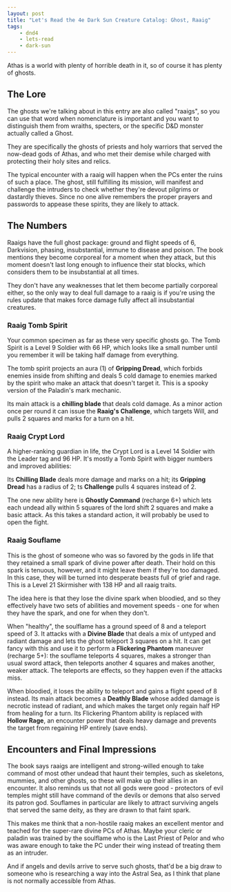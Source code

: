 ```yaml
---
layout: post
title: "Let's Read the 4e Dark Sun Creature Catalog: Ghost, Raaig"
tags:
    - dnd4
    - lets-read
    - dark-sun
---
```


Athas is a world with plenty of horrible death in it, so of course it has plenty
of ghosts.

## The Lore

The ghosts we're talking about in this entry are also called "raaigs", so you
can use that word when nomenclature is important and you want to distinguish
them from wraiths, specters, or the specific D&D monster actually called a
Ghost.

They are specifically the ghosts of priests and holy warriors that served the
now-dead gods of Athas, and who met their demise while charged with protecting
their holy sites and relics.

The typical encounter with a raaig will happen when the PCs enter the ruins of
such a place. The ghost, still fulfilling its mission, will manifest and
challenge the intruders to check whether they're devout pilgrims or dastardly
thieves. Since no one alive remembers the proper prayers and passwords to
appease these spirits, they are likely to attack.

## The Numbers

Raaigs have the full ghost package: ground and flight speeds of 6, Darkvision,
phasing, insubstantial, immune to disease and poison. The book mentions they
become corporeal for a moment when they attack, but this moment doesn't last
long enough to influence their stat blocks, which considers them to be
insubstantial at all times.

They don't have any weaknesses that let them become partially corporeal
either, so the only way to deal full damage to a raaig is if you're using the
rules update that makes force damage fully affect all insubstantial creatures.

### Raaig Tomb Spirit

Your common specimen as far as these very specific ghosts go. The Tomb Spirit is
a Level 9 Soldier with 66 HP, which looks like a small number until you remember
it will be taking half damage from everything.

The tomb spirit projects an aura (1) of **Gripping Dread**, which forbids
enemies inside from shifting and deals 5 cold damage to enemies marked by the
spirit who make an attack that doesn't target it. This is a spooky version of
the Paladin's mark mechanic.

Its main attack is a **chilling blade** that deals cold damage. As a minor
action once per round it can issue the **Raaig's Challenge**, which targets
Will, and pulls 2 squares and marks for a turn on a hit.

### Raaig Crypt Lord

A higher-ranking guardian in life, the Crypt Lord is a Level 14 Soldier with the
Leader tag and 96 HP. It's mostly a Tomb Spirit with bigger numbers and improved
abilities:

Its **Chilling Blade** deals more damage and marks on a hit; its **Gripping
Dread** has a radius of 2; ts **Challenge** pulls 4 squares instead of 2.

The one new ability here is **Ghostly Command** (recharge 6+) which lets each
undead ally within 5 squares of the lord shift 2 squares and make a basic
attack. As this takes a standard action, it will probably be used to open the
fight.

### Raaig Souflame

This is the ghost of someone who was so favored by the gods in life that they
retained a small spark of divine power after death. Their hold on this spark is
tenuous, however, and it might leave them if they're too damaged. In this case,
they will be turned into desperate beasts full of grief and rage. This is a
Level 21 Skirmisher with 138 HP and all raaig traits.

The idea here is that they lose the divine spark when bloodied, and so they
effectively have two sets of abilities and movement speeds - one for when they
have the spark, and one for when they don't.

When "healthy", the soulflame has a ground speed of 8 and a teleport speed
of 3. It attacks with a **Divine Blade** that deals a mix of untyped and radiant
damage and lets the ghost teleport 3 squares on a hit. It can get fancy with
this and use it to perform a **Flickering Phantom** maneuver (recharge 5+): the
souflame teleports 4 squares, makes a stronger than usual sword attack, then
teleports another 4 squares and makes another, weaker attack. The teleports are
effects, so they happen even if the attacks miss.

When bloodied, it loses the ability to teleport and gains a flight speed of 8
instead. Its main attack becomes a **Deathly Blade** whose added damage is
necrotic instead of radiant, and which makes the target only regain half HP from
healing for a turn. Its Flickering Phantom ability is replaced with **Hollow
Rage**, an encounter power that deals heavy damage and prevents the target from
regaining HP entirely (save ends).

## Encounters and Final Impressions

The book says raaigs are intelligent and strong-willed enough to take command of
most other undead that haunt their temples, such as skeletons, mummies, and
other ghosts, so these will make up their allies in an encounter. It also
reminds us that not all gods were good - protectors of evil temples might still
have command of the devils or demons that also served its patron god. Souflames
in particular are likely to attract surviving angels that served the same deity,
as they are drawn to that faint spark.

This makes me think that a non-hostile raaig makes an excellent mentor and
teached for the super-rare divine PCs of Athas. Maybe your cleric or paladin was
trained by the soulflame who is the Last Priest of Pelor and who was aware
enough to take the PC under their wing instead of treating them as an intruder.

And if angels and devils arrive to serve such ghosts, that'd be a big draw to
someone who is researching a way into the Astral Sea, as I think that plane is
not normally accessible from Athas.
